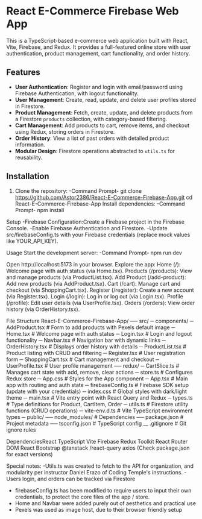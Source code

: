 # React E-Commerce Firebase Web App

This is a TypeScript-based e-commerce web application built with React, Vite, Firebase, and Redux.
It provides a full-featured online store with user authentication, product management, cart functionality, and order history.


## Features
- **User Authentication**: Register and login with email/password using Firebase Authentication, with logout functionality.
- **User Management**: Create, read, update, and delete user profiles stored in Firestore.
- **Product Management**: Fetch, create, update, and delete products from a Firestore `products` collection, with category-based filtering.
- **Cart Management**: Add products to cart, remove items, and checkout using Redux, storing orders in Firestore.
- **Order History**: View a list of past orders with detailed product information.
- **Modular Design**: Firestore operations abstracted to `utils.ts` for reusability.

## Installation
1. Clone the repository:
   -Command Prompt-
   git clone https://github.com/Astor2386/React-E-Commerce-Firebase-App.git
   cd React-E-Commerce-Firebase-App
Install dependencies:
-Command Prompt-
npm install

Setup
-Firebase Configuration:Create a Firebase project in the Firebase Console.
-Enable Firebase Authentication and Firestore.
-Update src/firebaseConfig.ts with your Firebase credentials (replace mock values like YOUR_API_KEY).

Usage
Start the development server:
-Command Prompt-
npm run dev

Open http://localhost:5173 in your browser.
Explore the app:
Home (/): Welcome page with auth status (via Home.tsx).
Products (/products): View and manage products (via ProductList.tsx).
Add Product (/add-product): Add new products (via AddProduct.tsx).
Cart (/cart): Manage cart and checkout (via ShoppingCart.tsx).
Register (/register): Create a new account (via Register.tsx).
Login (/login): Log in or log out (via Login.tsx).
Profile (/profile): Edit user details (via UserProfile.tsx).
Orders (/orders): View order history (via OrderHistory.tsx).

File Structure
React-E-Commerce-Firebase-App/
── src/
 ─ components/
  ─ AddProduct.tsx        # Form to add products with Pexels default image
  ─ Home.tsx              # Welcome page with auth status
  ─ Login.tsx             # Login and logout functionality
  ─ Navbar.tsx            # Navigation bar with dynamic links
  ─ OrderHistory.tsx      # Displays order history with details
  ─ ProductList.tsx       # Product listing with CRUD and filtering
  ─ Register.tsx          # User registration form
  ─ ShoppingCart.tsx      # Cart management and checkout
  ─ UserProfile.tsx       # User profile management
── redux/
   ─ CartSlice.ts          # Manages cart state with add, remove, clear actions
  ─ store.ts              # Configures Redux store
  ─ App.css                   # Styles for the App component
  ─ App.tsx                   # Main app with routing and auth state
 ─ firebaseConfig.ts         # Firebase SDK setup (update with your credentials)
 ─ index.css                 # Global styles with dark/light theme
 ─ main.tsx                  # Vite entry point with React Query and Redux
 ─ types.ts                  # Type definitions for Product, CartItem, Order
─ utils.ts                  # Firestore utility functions (CRUD operations)
─ vite-env.d.ts             # Vite TypeScript environment types
─ public/
── node_modules/                 # Dependencies
── package.json                  # Project metadata
── tsconfig.json                 # TypeScript config
__ .gitignore                    # Git ignore rules

DependenciesReact
TypeScript
Vite
Firebase
Redux Toolkit
React Router DOM
React Bootstrap
@tanstack
/react-query
axios
(Check package.json for exact versions)

Special notes:
-Utils.ts was created to fetch to the API for organization, and modularity per instructor Daniel Erazo of Coding Temple's instructions.
-Users login, and orders can be tracked via Firestore 
- firebaseConfig.ts has been modified to require users to input their own credentials, to protect the core files of the app / store.
- Home and Navbar were added purely out of aesthetics and practical use
- Pexels was used as image host, due to their browser friendly setup
